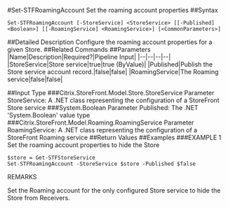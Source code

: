 #Set-STFRoamingAccount
Set the roaming account properties
##Syntax
```Set-STFRoamingAccount [-StoreService] <StoreService> [[-Published] <Boolean>] [[-RoamingService] <RoamingService>] [<CommonParameters>]
```
##Detailed Description
Configure the roaming account properties for a given Store.
##Related Commands
##Parameters
|Name|Description|Required?|Pipeline Input||--|--|--|--||StoreService|Store service|true|true (ByValue)||Published|Publish the Store service account record.|false|false||RoamingService|The Roaming service|false|false|##Input Type
###Citrix.StoreFront.Model.Store.StoreService
Parameter StoreService: A .NET class representing the configuration of a StoreFront Store service
###System.Boolean
Parameter Published: The .NET 'System.Boolean' value type
###Citrix.StoreFront.Model.Roaming.RoamingService
Parameter RoamingService: A .NET class representing the configuration of a StoreFront Roaming service
##Return Values
##Examples
###EXAMPLE 1 Set the roaming account properties to hide the Store
```$store = Get-STFStoreService
Set-STFRoamingAccount -StoreService $store -Published $false
```
REMARKS

Set the Roaming account for the only configured Store service to hide the Store from Receivers.
